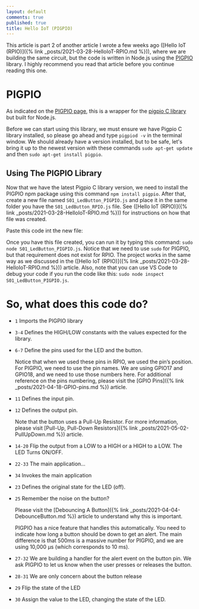 ```yaml
---
layout: default
comments: true
published: true
title: Hello IoT (PIGPIO)
---
```


This article is part 2 of another article I wrote a few weeks ago ([Hello IoT (RPIO)]({% link _posts/2021-03-28-HelloIoT-RPIO.md %})), where we are building the same circuit, but the code is written in Node.js using the [PIGPIO](https://www.npmjs.com/package/pigpio) library. I highly recommend you read that article before you continue reading this one.

# PIGPIO

As indicated on the [PIGPIO page](https://www.npmjs.com/package/pigpio), this is a wrapper for the [pigpio C library](https://github.com/joan2937/pigpio) but built for Node.js.

Before we can start using this library, we must ensure we have Pigpio C library installed, so please go ahead and type `pigpiod -v` in the terminal window. We should already have a version installed, but to be safe, let's bring it up to the newest version with these commands `sudo apt-get update` and then `sudo apt-get install pigpio`.

## Using The PIGPIO Library

Now that we have the latest Pigpio C library version, we need to install the PIGPIO npm package using this command `npm install pigpio`. After that, create a new file named `S01_LedButton_PIGPIO.js` and place it in the same folder you have the `S01_LedButton_RPIO.js` file. See ([Hello IoT (RPIO)]({% link _posts/2021-03-28-HelloIoT-RPIO.md %})) for instructions on how that file was created.

Paste this code int the new file:

<script src="https://gist.github.com/eltoroit/5a4ded85b11f87827c9fe94c4f232dc6.js"></script>

Once you have this file created, you can run it by typing this command: `sudo node S01_LedButton_PIGPIO.js`. Notice that we need to use `sudo` for PIGPIO, but that requirement does not exist for RPIO. The project works in the same way as we discussed in the ([Hello IoT (RPIO)]({% link _posts/2021-03-28-HelloIoT-RPIO.md %})) article. Also, note that you can use VS Code to debug your code if you run the code like this: `sudo node inspect S01_LedButton_PIGPIO.js`.

# So, what does this code do?

- `1` Imports the PIGPIO library
- `3-4` Defines the HIGH/LOW constants with the values expected for the library.
- `6-7` Define the pins used for the LED and the button.

  Notice that when we used these pins in RPIO, we used the pin’s position. For PIGPIO, we need to use the pin names. We are using GPIO17 and GPIO18, and we need to use those numbers here. For additional reference on the pins numbering, please visit the [GPIO Pins]({% link _posts/2021-04-18-GPIO-pins.md %}) article.

- `11` Defines the input pin.
- `12` Defines the output pin.

  Note that the button uses a Pull-Up Resistor. For more information, please visit [Pull-Up, Pull-Down Resistors]({% link _posts/2021-05-02-PullUpDown.md %}) article.

- `14-20` Flip the output from a LOW to a HIGH or a HIGH to a LOW. The LED Turns ON/OFF.
- `22-33` The main application…
- `34` Invokes the main application

- `23` Defines the original state for the LED (off).
- `25` Remember the noise on the button?

  Please visit the [Debouncing A Button]({% link _posts/2021-04-04-DebounceButton.md %}) article to understand why this is important.

  PIGPIO has a nice feature that handles this automatically. You need to indicate how long a button should be down to get an alert. The main difference is that 500ms is a massive number for PIGPIO, and we are using 10,000 µs (which corresponds to 10 ms).

- `27-32` We are building a handler for the alert event on the button pin. We ask PIGPIO to let us know when the user presses or releases the button.
- `28-31` We are only concern about the button release
- `29` Flip the state of the LED
- `30` Assign the value to the LED, changing the state of the LED.
